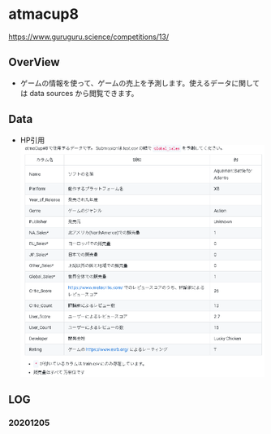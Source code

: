# atmacup8

https://www.guruguru.science/competitions/13/

## OverView
 - ゲームの情報を使って、ゲームの売上を予測します。使えるデータに関しては data sources から閲覧できます。
 
 
## Data
 - HP引用
 ![comp](./info/001.png)
 
## LOG
### 20201205
 
